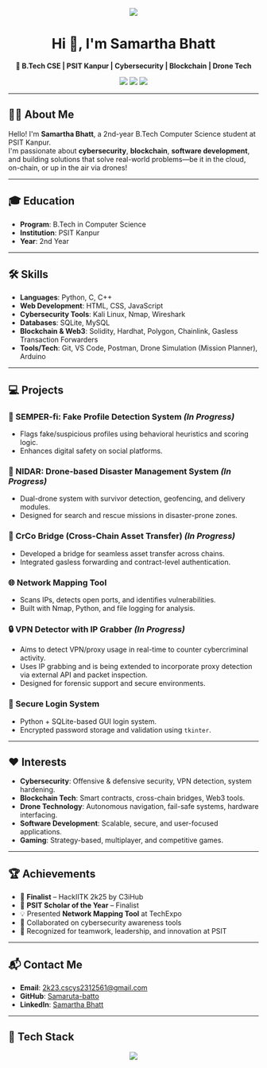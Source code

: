 <p align="center">
  <img src="https://readme-typing-svg.demolab.com/?lines=Hey+there!+I'm+Samartha+Bhatt+🚀;Cybersecurity+Enthusiast+%7C+Blockchain+Developer+%7C+Drone+Nerd&center=true&width=500&height=40" />
</p>

<h1 align="center">Hi 👋, I'm Samartha Bhatt</h1>
<p align="center">
  <strong>🚀 B.Tech CSE | PSIT Kanpur | Cybersecurity | Blockchain | Drone Tech</strong>
</p>

<p align="center">
  <a href="https://github.com/Samaruta-batto"><img src="https://img.shields.io/github/followers/Samaruta-batto?label=GitHub&style=social" /></a>
  <a href="https://www.linkedin.com/in/samartha-bhatt/"><img src="https://img.shields.io/badge/LinkedIn-Samartha%20Bhatt-blue?logo=linkedin&logoColor=white" /></a>
  <a href="mailto:2k23.cscys2312561@gmail.com"><img src="https://img.shields.io/badge/Gmail-2k23.cscys2312561%40gmail.com-red?logo=gmail" /></a>
</p>

---

## 👨‍💻 About Me
Hello! I'm **Samartha Bhatt**, a 2nd-year B.Tech Computer Science student at PSIT Kanpur.  
I'm passionate about **cybersecurity**, **blockchain**, **software development**, and building solutions that solve real-world problems—be it in the cloud, on-chain, or up in the air via drones!

---

## 🎓 Education
- **Program**: B.Tech in Computer Science  
- **Institution**: PSIT Kanpur  
- **Year**: 2nd Year  

---

## 🛠️ Skills

- **Languages**: Python, C, C++
- **Web Development**: HTML, CSS, JavaScript
- **Cybersecurity Tools**: Kali Linux, Nmap, Wireshark
- **Databases**: SQLite, MySQL
- **Blockchain & Web3**: Solidity, Hardhat, Polygon, Chainlink, Gasless Transaction Forwarders
- **Tools/Tech**: Git, VS Code, Postman, Drone Simulation (Mission Planner), Arduino

---

## 💻 Projects

### 🔐 SEMPER-fi: Fake Profile Detection System *(In Progress)*
- Flags fake/suspicious profiles using behavioral heuristics and scoring logic.
- Enhances digital safety on social platforms.

### 🚁 NIDAR: Drone-based Disaster Management System *(In Progress)*
- Dual-drone system with survivor detection, geofencing, and delivery modules.
- Designed for search and rescue missions in disaster-prone zones.

### 🌉 CrCo Bridge (Cross-Chain Asset Transfer) *(In Progress)*
- Developed a bridge for seamless asset transfer across chains.
- Integrated gasless forwarding and contract-level authentication.

### 🌐 Network Mapping Tool
- Scans IPs, detects open ports, and identifies vulnerabilities.
- Built with Nmap, Python, and file logging for analysis.

### 🔒 VPN Detector with IP Grabber *(In Progress)*
- Aims to detect VPN/proxy usage in real-time to counter cybercriminal activity.
- Uses IP grabbing and is being extended to incorporate proxy detection via external API and packet inspection.
- Designed for forensic support and secure environments.

### 🔐 Secure Login System
- Python + SQLite-based GUI login system.
- Encrypted password storage and validation using `tkinter`.

---

## ❤️ Interests
- **Cybersecurity**: Offensive & defensive security, VPN detection, system hardening.
- **Blockchain Tech**: Smart contracts, cross-chain bridges, Web3 tools.
- **Drone Technology**: Autonomous navigation, fail-safe systems, hardware interfacing.
- **Software Development**: Scalable, secure, and user-focused applications.
- **Gaming**: Strategy-based, multiplayer, and competitive games.

---

## 🏆 Achievements
- 🎯 **Finalist** – HackIITK 2k25 by C3iHub
- 🏅 **PSIT Scholar of the Year** – Finalist
- 💡 Presented **Network Mapping Tool** at TechExpo
- 🤝 Collaborated on cybersecurity awareness tools
- 🥇 Recognized for teamwork, leadership, and innovation at PSIT

---

## 📬 Contact Me
- **Email**: 2k23.cscys2312561@gmail.com  
- **GitHub**: [Samaruta-batto](https://github.com/Samaruta-batto)  
- **LinkedIn**: [Samartha Bhatt](https://www.linkedin.com/in/samartha-bhatt/)  

---

## 🧰 Tech Stack

<p align="center">
  <img src="https://skillicons.dev/icons?i=python,cpp,html,css,js,sqlite,mysql,linux,git,solidity,ethereum,hardhat" />
</p>
